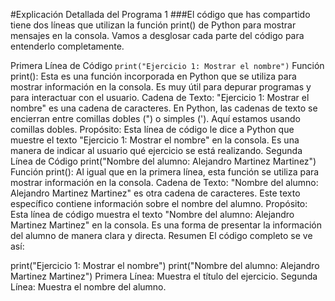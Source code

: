 #Explicación Detallada del Programa 1
###El código que has compartido tiene dos líneas que utilizan la función print() de Python para mostrar mensajes en la consola. Vamos a desglosar cada parte del código para entenderlo completamente.

Primera Línea de Código
```print("Ejercicio 1: Mostrar el nombre")```
Función print(): Esta es una función incorporada en Python que se utiliza para mostrar información en la consola. Es muy útil para depurar programas y para interactuar con el usuario.
Cadena de Texto: "Ejercicio 1: Mostrar el nombre" es una cadena de caracteres. En Python, las cadenas de texto se encierran entre comillas dobles (") o simples ('). Aquí estamos usando comillas dobles.
Propósito: Esta línea de código le dice a Python que muestre el texto "Ejercicio 1: Mostrar el nombre" en la consola. Es una manera de indicar al usuario qué ejercicio se está realizando.
Segunda Línea de Código
print("Nombre del alumno: Alejandro Martinez Martinez")
Función print(): Al igual que en la primera línea, esta función se utiliza para mostrar información en la consola.
Cadena de Texto: "Nombre del alumno: Alejandro Martinez Martinez" es otra cadena de caracteres. Este texto específico contiene información sobre el nombre del alumno.
Propósito: Esta línea de código muestra el texto "Nombre del alumno: Alejandro Martinez Martinez" en la consola. Es una forma de presentar la información del alumno de manera clara y directa.
Resumen
El código completo se ve así:

print("Ejercicio 1: Mostrar el nombre")
print("Nombre del alumno: Alejandro Martinez Martinez")
Primera Línea: Muestra el título del ejercicio.
Segunda Línea: Muestra el nombre del alumno.
